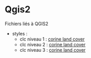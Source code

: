 Qgis2
=====
Fichiers liés à QGIS2

- styles :
    - clc niveau 1 : [corine land cover ](styles/clc/clc_niveau1.qml)
    - clc niveau 2 : [corine land cover ](styles/clc/clc_niveau2.qml)
    - clc niveau 3 : [corine land cover ](styles/clc/clc_niveau3.qml)
